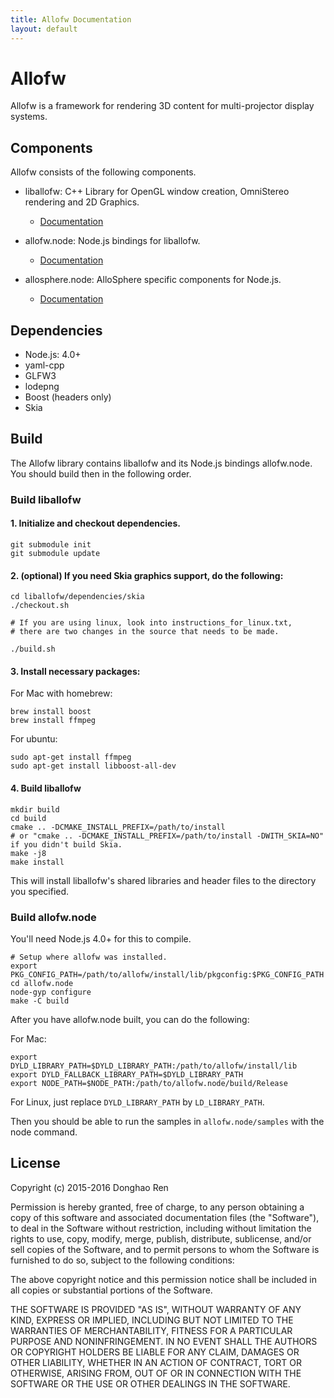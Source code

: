 ```yaml
---
title: Allofw Documentation
layout: default
---
```


Allofw
====

Allofw is a framework for rendering 3D content for multi-projector display systems.

Components
----

Allofw consists of the following components.

- liballofw: C++ Library for OpenGL window creation, OmniStereo rendering and 2D Graphics.

	* [Documentation](docs/liballofw/html/annotated.html)

- allofw.node: Node.js bindings for liballofw.

	* [Documentation](docs/allofw.node/index.html)

- allosphere.node: AlloSphere specific components for Node.js.

	* [Documentation](docs/allosphere.node/index.html)


Dependencies
----

- Node.js: 4.0+
- yaml-cpp
- GLFW3
- lodepng
- Boost (headers only)
- Skia

## Build

The Allofw library contains liballofw and its Node.js bindings allofw.node. You should build then in the following order.

### Build liballofw

#### 1. Initialize and checkout dependencies.

    git submodule init
    git submodule update

#### 2. (optional) If you need Skia graphics support, do the following:

    cd liballofw/dependencies/skia
    ./checkout.sh

    # If you are using linux, look into instructions_for_linux.txt,
    # there are two changes in the source that needs to be made.

    ./build.sh

#### 3. Install necessary packages:

For Mac with homebrew:

    brew install boost
    brew install ffmpeg

For ubuntu:

    sudo apt-get install ffmpeg
    sudo apt-get install libboost-all-dev

#### 4. Build liballofw

    mkdir build
    cd build
    cmake .. -DCMAKE_INSTALL_PREFIX=/path/to/install
    # or "cmake .. -DCMAKE_INSTALL_PREFIX=/path/to/install -DWITH_SKIA=NO" if you didn't build Skia.
    make -j8
    make install

This will install liballofw's shared libraries and header files to the directory you specified.

### Build allofw.node

You'll need Node.js 4.0+ for this to compile.

    # Setup where allofw was installed.
    export PKG_CONFIG_PATH=/path/to/allofw/install/lib/pkgconfig:$PKG_CONFIG_PATH
    cd allofw.node
    node-gyp configure
    make -C build

After you have allofw.node built, you can do the following:

For Mac:

    export DYLD_LIBRARY_PATH=$DYLD_LIBRARY_PATH:/path/to/allofw/install/lib
    export DYLD_FALLBACK_LIBRARY_PATH=$DYLD_LIBRARY_PATH
    export NODE_PATH=$NODE_PATH:/path/to/allofw.node/build/Release

For Linux, just replace `DYLD_LIBRARY_PATH` by `LD_LIBRARY_PATH`.

Then you should be able to run the samples in `allofw.node/samples` with the node command.

## License

Copyright (c) 2015-2016 Donghao Ren

Permission is hereby granted, free of charge, to any person obtaining a copy of this software and associated documentation files (the "Software"), to deal in the Software without restriction, including without limitation the rights to use, copy, modify, merge, publish, distribute, sublicense, and/or sell copies of the Software, and to permit persons to whom the Software is furnished to do so, subject to the following conditions:

The above copyright notice and this permission notice shall be included in all copies or substantial portions of the Software.

THE SOFTWARE IS PROVIDED "AS IS", WITHOUT WARRANTY OF ANY KIND, EXPRESS OR IMPLIED, INCLUDING BUT NOT LIMITED TO THE WARRANTIES OF MERCHANTABILITY, FITNESS FOR A PARTICULAR PURPOSE AND NONINFRINGEMENT. IN NO EVENT SHALL THE AUTHORS OR COPYRIGHT HOLDERS BE LIABLE FOR ANY CLAIM, DAMAGES OR OTHER LIABILITY, WHETHER IN AN ACTION OF CONTRACT, TORT OR OTHERWISE, ARISING FROM, OUT OF OR IN CONNECTION WITH THE SOFTWARE OR THE USE OR OTHER DEALINGS IN THE SOFTWARE.
